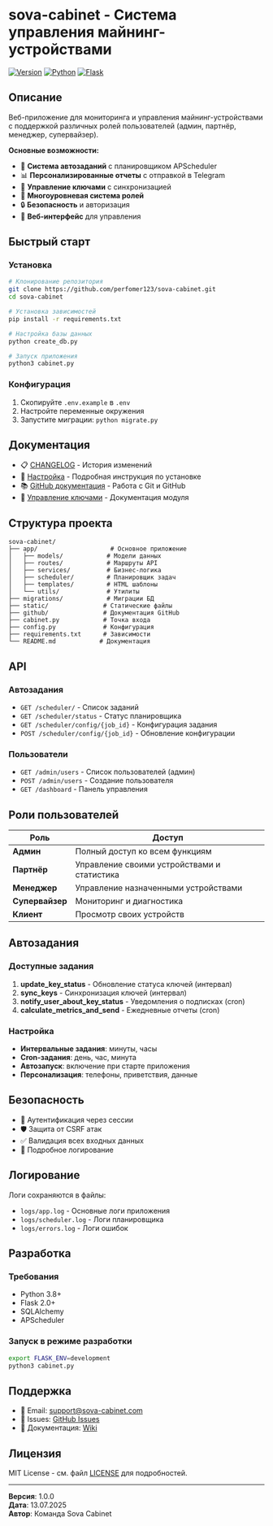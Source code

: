 # sova-cabinet - Система управления майнинг-устройствами

[![Version](https://img.shields.io/badge/version-1.0.0-blue.svg)](VERSION)
[![Python](https://img.shields.io/badge/python-3.8+-green.svg)](https://python.org)
[![Flask](https://img.shields.io/badge/flask-2.0+-red.svg)](https://flask.palletsprojects.com)

## Описание

Веб-приложение для мониторинга и управления майнинг-устройствами с поддержкой различных ролей пользователей (админ, партнёр, менеджер, супервайзер).

**Основные возможности:**
- 🚀 **Система автозаданий** с планировщиком APScheduler
- 📊 **Персонализированные отчеты** с отправкой в Telegram
- 🔑 **Управление ключами** с синхронизацией
- 👥 **Многоуровневая система ролей**
- 🔒 **Безопасность** и авторизация
- 📱 **Веб-интерфейс** для управления

## Быстрый старт

### Установка

```bash
# Клонирование репозитория
git clone https://github.com/perfomer123/sova-cabinet.git
cd sova-cabinet

# Установка зависимостей
pip install -r requirements.txt

# Настройка базы данных
python create_db.py

# Запуск приложения
python3 cabinet.py
```

### Конфигурация

1. Скопируйте `.env.example` в `.env`
2. Настройте переменные окружения
3. Запустите миграции: `python migrate.py`

## Документация

- 📋 [CHANGELOG](CHANGELOG.md) - История изменений
- 🔧 [Настройка](SETUP.md) - Подробная инструкция по установке
- 📚 [GitHub документация](github/) - Работа с Git и GitHub
- 🔑 [Управление ключами](app/keys_management/README.md) - Документация модуля

## Структура проекта

```
sova-cabinet/
├── app/                    # Основное приложение
│   ├── models/            # Модели данных
│   ├── routes/            # Маршруты API
│   ├── services/          # Бизнес-логика
│   ├── scheduler/         # Планировщик задач
│   ├── templates/         # HTML шаблоны
│   └── utils/             # Утилиты
├── migrations/            # Миграции БД
├── static/               # Статические файлы
├── github/               # Документация GitHub
├── cabinet.py            # Точка входа
├── config.py             # Конфигурация
├── requirements.txt      # Зависимости
└── README.md            # Документация
```

## API

### Автозадания

- `GET /scheduler/` - Список заданий
- `GET /scheduler/status` - Статус планировщика
- `GET /scheduler/config/{job_id}` - Конфигурация задания
- `POST /scheduler/config/{job_id}` - Обновление конфигурации

### Пользователи

- `GET /admin/users` - Список пользователей (админ)
- `POST /admin/users` - Создание пользователя
- `GET /dashboard` - Панель управления

## Роли пользователей

| Роль | Доступ |
|------|--------|
| **Админ** | Полный доступ ко всем функциям |
| **Партнёр** | Управление своими устройствами и статистика |
| **Менеджер** | Управление назначенными устройствами |
| **Супервайзер** | Мониторинг и диагностика |
| **Клиент** | Просмотр своих устройств |

## Автозадания

### Доступные задания

1. **update_key_status** - Обновление статуса ключей (интервал)
2. **sync_keys** - Синхронизация ключей (интервал)
3. **notify_user_about_key_status** - Уведомления о подписках (cron)
4. **calculate_metrics_and_send** - Ежедневные отчеты (cron)

### Настройка

- **Интервальные задания**: минуты, часы
- **Cron-задания**: день, час, минута
- **Автозапуск**: включение при старте приложения
- **Персонализация**: телефоны, приветствия, данные

## Безопасность

- 🔐 Аутентификация через сессии
- 🛡️ Защита от CSRF атак
- ✅ Валидация всех входных данных
- 📝 Подробное логирование

## Логирование

Логи сохраняются в файлы:
- `logs/app.log` - Основные логи приложения
- `logs/scheduler.log` - Логи планировщика
- `logs/errors.log` - Логи ошибок

## Разработка

### Требования

- Python 3.8+
- Flask 2.0+
- SQLAlchemy
- APScheduler

### Запуск в режиме разработки

```bash
export FLASK_ENV=development
python3 cabinet.py
```

## Поддержка

- 📧 Email: support@sova-cabinet.com
- 🐛 Issues: [GitHub Issues](https://github.com/perfomer123/sova-cabinet/issues)
- 📖 Документация: [Wiki](https://github.com/perfomer123/sova-cabinet/wiki)

## Лицензия

MIT License - см. файл [LICENSE](LICENSE) для подробностей.

---

**Версия**: 1.0.0  
**Дата**: 13.07.2025  
**Автор**: Команда Sova Cabinet 